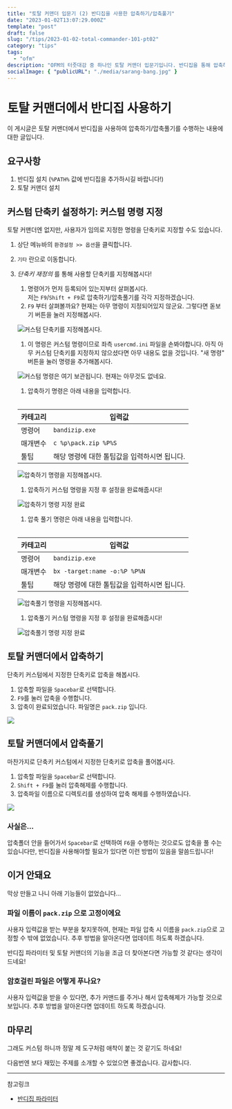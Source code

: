 ```yaml
---
title: "토탈 커맨더 입문기 (2) 반디집을 사용한 압축하기/압축풀기"
date: "2023-01-02T13:07:29.000Z"
template: "post"
draft: false
slug: "/tips/2023-01-02-total-commander-101-pt02"
category: "tips"
tags:
  - "ofm"
description: "OFM의 터줏대감 중 하나인 토탈 커맨더 입문기입니다. 반디집을 통해 압축하기/압축풀기를 하는 방법에 대해 살펴봅시다."
socialImage: { "publicURL": "./media/sarang-bang.jpg" }
---
```


# 토탈 커맨더에서 반디집 사용하기

이 게시글은 토탈 커맨더에서 반디집을 사용하여 압축하기/압축풀기를 수행하는 내용에 대한 글입니다.

## 요구사항

1. 반디집 설치 (`%PATH%` 값에 반디집을 추가하시길 바랍니다!)
2. 토탈 커맨더 설치

## 커스텀 단축키 설정하기: 커스텀 명령 지정

토탈 커맨더엔 없지만, 사용자가 임의로 지정한 명령을 단축키로 지정할 수도 있습니다.

1. 상단 메뉴바의 `환경설정 >> 옵션`을 클릭합니다.
1. `기타` 란으로 이동합니다.
1. _단축키 재정의_ 를 통해 사용할 단축키를 지정해봅시다!

   1. 명령어가 먼저 등록되어 있는지부터 살펴봅시다. <br/>저는 `F9`/`Shift + F9`로 압축하기/압축풀기를 각각 지정하겠습니다.
   1. `F9` 부터 살펴볼까요? 현재는 아무 명령이 지정되어있지 않군요. 그렇다면 돋보기 버튼을 눌러 지정해봅시다.

   ![커스텀 단축키를 지정해봅시다.](./media/001-no-cmd-found.jpg)

   1. 이 명령은 커스텀 명령이므로 좌측 `usercmd.ini` 파일을 손봐야합니다. 아직 아무 커스텀 단축키를 지정하지 않으셨다면 아무 내용도 없을 것입니다. "새 명령" 버튼을 눌러 명령을 추가해봅시다.

   ![커스텀 명령은 여기 보관됩니다. 현재는 아무것도 없네요.](./media/002-no-custom-cmd-found.jpg)

   1. 압축하기 명령은 아래 내용을 입력합니다. <br/><br/>

   | 카테고리 | 입력값                                       |
   | -------- | -------------------------------------------- |
   | 명령어   | `bandizip.exe`                               |
   | 매개변수 | `c %p\pack.zip %P%S`                         |
   | 툴팁     | 해당 명령에 대한 톨팁값을 입력하시면 됩니다. |

   ![압축하기 명령을 지정해봅시다.](./media/003-zip.jpg)

   1. 압축하기 커스텀 명령을 지정 후 설정을 완료해줍시다!

   ![압축하기 명령 지정 완료](./media/004-01-compress.jpg)

   1. 압축 풀기 명령은 아래 내용을 입력합니다. <br/><br/>

   | 카테고리 | 입력값                                       |
   | -------- | -------------------------------------------- |
   | 명령어   | `bandizip.exe`                               |
   | 매개변수 | `bx -target:name -o:%P %P%N`                 |
   | 툴팁     | 해당 명령에 대한 톨팁값을 입력하시면 됩니다. |

   ![압축풀기 명령을 지정해봅시다.](./media/003-2-unzip.jpg)

   1. 압축풀기 커스텀 명령을 지정 후 설정을 완료해줍시다!

   ![압축풀기 명령 지정 완료](./media/004-02-uncompress.jpg)

## 토탈 커맨더에서 압축하기

단축키 커스텀에서 지정한 단축키로 압축을 해봅시다.

1. 압축할 파일을 `Spacebar`로 선택합니다.
2. `F9`를 눌러 압축을 수행합니다.
3. 압축이 완료되었습니다. 파일명은 `pack.zip` 입니다.

![](./media/005-01-zip-cmd.jpg)

## 토탈 커맨더에서 압축풀기

마찬가지로 단축키 커스텀에서 지정한 단축키로 압축을 풀어봅시다.

1. 압축할 파일을 `Spacebar`로 선택합니다.
2. `Shift + F9`를 눌러 압축해제를 수행합니다.
3. 압축파일 이름으로 디렉토리를 생성하여 압축 해제를 수행하였습니다.

![](./media/005-02-unzip-cmd.jpg)

### 사실은...

압축폴더 안을 들어가서 `Spacebar`로 선택하여 `F6`을 수행하는 것으로도 압축을 풀 수는 있습니다만, 반디집을 사용해야할 필요가 있다면 이런 방법이 있음을 말씀드립니다!

## 이거 안돼요

막상 만들고 나니 아래 기능들이 없었습니다...

### 파일 이름이 `pack.zip` 으로 고정이에요

사용자 입력값을 받는 부분을 찾지못하여, 현재는 파일 압축 시 이름을 `pack.zip`으로 고정할 수 밖에 없었습니다. 추후 방법을 알아온다면 업데이트 하도록 하겠습니다.

반디집 파라미터 및 토탈 커맨더의 기능을 조금 더 찾아본다면 가능할 것 같다는 생각이 드네요!

### 암호걸린 파일은 어떻게 푸나요?

사용자 입력값을 받을 수 있다면, 추가 커맨드를 주거나 해서 압축해제가 가능할 것으로 보입니다. 추후 방법을 알아온다면 업데이트 하도록 하겠습니다.

## 마무리

그래도 커스텀 하니까 정말 제 도구처럼 애착이 붙는 것 같기도 하네요!

다음번엔 보다 재밌는 주제를 소개할 수 있었으면 좋겠습니다. 감사합니다.

---

참고링크

- [반디집 파라미터](https://kr.bandisoft.com/bandizip/help/parameter/)
